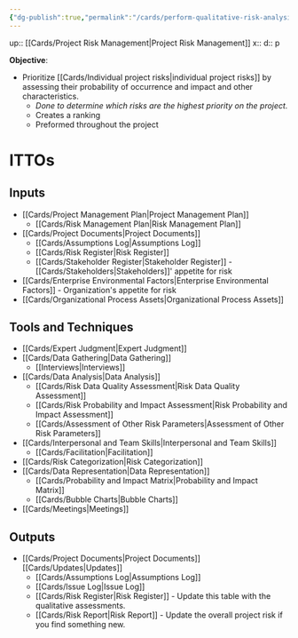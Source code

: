 ```yaml
---
{"dg-publish":true,"permalink":"/cards/perform-qualitative-risk-analysis/"}
---
```


up:: [[Cards/Project Risk Management\|Project Risk Management]] 
x:: 
d:: p

**Objective**:
- ﻿﻿Prioritize [[Cards/Individual project risks\|individual project risks]] by assessing their probability of occurrence and impact and other characteristics.
	- ﻿﻿*Done to determine which risks are the highest priority on the project.*
	- ﻿﻿Creates a ranking
	- ﻿﻿Preformed throughout the project
# ITTOs

## Inputs
- [[Cards/Project Management Plan\|Project Management Plan]]
	- [[Cards/Risk Management Plan\|Risk Management Plan]]
- [[Cards/Project Documents\|Project Documents]]
	- [[Cards/Assumptions Log\|Assumptions Log]]
	- [[Cards/Risk Register\|Risk Register]]
	- [[Cards/Stakeholder Register\|Stakeholder Register]] - [[Cards/Stakeholders\|Stakeholders]]' appetite for risk
- [[Cards/Enterprise Environmental Factors\|Enterprise Environmental Factors]] - Organization's appetite for risk
- [[Cards/Organizational Process Assets\|Organizational Process Assets]]

## Tools and Techniques
- [[Cards/Expert Judgment\|Expert Judgment]]
- [[Cards/Data Gathering\|Data Gathering]]
	- [[Interviews\|Interviews]]
- [[Cards/Data Analysis\|Data Analysis]]
	- [[Cards/Risk Data Quality Assessment\|Risk Data Quality Assessment]]
	- [[Cards/Risk Probability and Impact Assessment\|Risk Probability and Impact Assessment]]
	- [[Cards/Assessment of Other Risk Parameters\|Assessment of Other Risk Parameters]]
- [[Cards/Interpersonal and Team Skills\|Interpersonal and Team Skills]]
	- [[Cards/Facilitation\|Facilitation]]
- [[Cards/Risk Categorization\|Risk Categorization]]
- [[Cards/Data Representation\|Data Representation]]
	- [[Cards/Probability and Impact Matrix\|Probability and Impact Matrix]]
	- [[Cards/Bubble Charts\|Bubble Charts]]
- [[Cards/Meetings\|Meetings]]

## Outputs
- [[Cards/Project Documents\|Project Documents]] [[Cards/Updates\|Updates]]
	- [[Cards/Assumptions Log\|Assumptions Log]]
	- [[Cards/Issue Log\|Issue Log]]
	- [[Cards/Risk Register\|Risk Register]] - Update this table with the qualitative assessments. 
	- [[Cards/Risk Report\|Risk Report]] - Update the overall project risk if you find something new. 